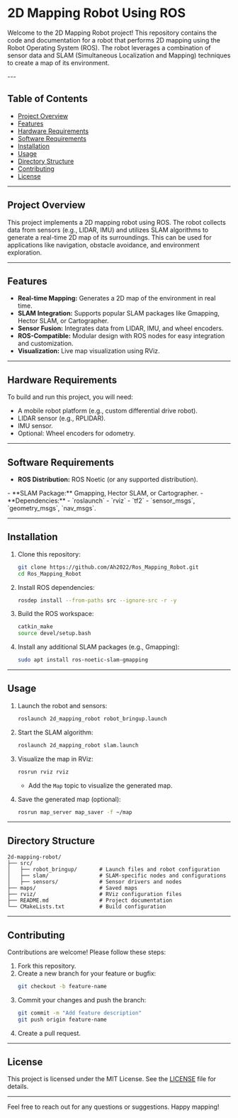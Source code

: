 # 2D Mapping Robot Using ROS

Welcome to the 2D Mapping Robot project! This repository contains the code and documentation for a robot that performs 2D mapping using the Robot Operating System (ROS). The robot leverages a combination of sensor data and SLAM (Simultaneous Localization and Mapping) techniques to create a map of its environment.
<div allign="center">
  <img src="" />
</div>
---

## Table of Contents
- [Project Overview](#project-overview)
- [Features](#features)
- [Hardware Requirements](#hardware-requirements)
- [Software Requirements](#software-requirements)
- [Installation](#installation)
- [Usage](#usage)
- [Directory Structure](#directory-structure)
- [Contributing](#contributing)
- [License](#license)

---

## Project Overview

This project implements a 2D mapping robot using ROS. The robot collects data from sensors (e.g., LIDAR, IMU) and utilizes SLAM algorithms to generate a real-time 2D map of its surroundings. This can be used for applications like navigation, obstacle avoidance, and environment exploration.

---

## Features
- **Real-time Mapping:** Generates a 2D map of the environment in real time.
- **SLAM Integration:** Supports popular SLAM packages like Gmapping, Hector SLAM, or Cartographer.
- **Sensor Fusion:** Integrates data from LIDAR, IMU, and wheel encoders.
- **ROS-Compatible:** Modular design with ROS nodes for easy integration and customization.
- **Visualization:** Live map visualization using RViz.

---

## Hardware Requirements

To build and run this project, you will need:
- A mobile robot platform (e.g., custom differential drive robot).
- LIDAR sensor (e.g., RPLIDAR).
- IMU sensor.
- Optional: Wheel encoders for odometry.

---

## Software Requirements

- **ROS Distribution:** ROS Noetic (or any supported distribution).
<div allign="center">
  <img src="" />
</div>
- **SLAM Package:** Gmapping, Hector SLAM, or Cartographer.
- **Dependencies:**
  - `roslaunch`
  - `rviz`
  - `tf2`
  - `sensor_msgs`, `geometry_msgs`, `nav_msgs`.

---

## Installation

1. Clone this repository:
   ```bash
   git clone https://github.com/Ah2022/Ros_Mapping_Robot.git
   cd Ros_Mapping_Robot
   ```

2. Install ROS dependencies:
   ```bash
   rosdep install --from-paths src --ignore-src -r -y
   ```

3. Build the ROS workspace:
   ```bash
   catkin_make
   source devel/setup.bash
   ```

4. Install any additional SLAM packages (e.g., Gmapping):
   ```bash
   sudo apt install ros-noetic-slam-gmapping
   ```

---

## Usage

1. Launch the robot and sensors:
   ```bash
   roslaunch 2d_mapping_robot robot_bringup.launch
   ```

2. Start the SLAM algorithm:
   ```bash
   roslaunch 2d_mapping_robot slam.launch
   ```

3. Visualize the map in RViz:
   ```bash
   rosrun rviz rviz
   ```
   - Add the `Map` topic to visualize the generated map.

4. Save the generated map (optional):
   ```bash
   rosrun map_server map_saver -f ~/map
   ```

---

## Directory Structure

```
2d-mapping-robot/
├── src/
│   ├── robot_bringup/       # Launch files and robot configuration
│   ├── slam/                # SLAM-specific nodes and configurations
│   ├── sensors/             # Sensor drivers and nodes
├── maps/                    # Saved maps
├── rviz/                    # RViz configuration files
├── README.md                # Project documentation
└── CMakeLists.txt           # Build configuration
```

---

## Contributing

Contributions are welcome! Please follow these steps:
1. Fork this repository.
2. Create a new branch for your feature or bugfix:
   ```bash
   git checkout -b feature-name
   ```
3. Commit your changes and push the branch:
   ```bash
   git commit -m "Add feature description"
   git push origin feature-name
   ```
4. Create a pull request.

---

## License

This project is licensed under the MIT License. See the [LICENSE](LICENSE) file for details.

---

Feel free to reach out for any questions or suggestions. Happy mapping!
